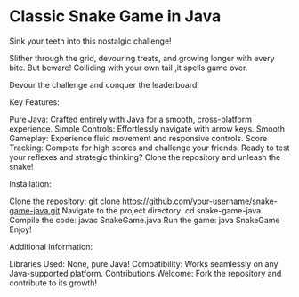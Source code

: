 
# Classic Snake Game in Java

Sink your teeth into this nostalgic challenge!

Slither through the grid, devouring treats, and growing longer with every bite. But beware! Colliding with your own tail ,it spells game over.

Devour the challenge and conquer the leaderboard!

Key Features:

Pure Java: Crafted entirely with Java for a smooth, cross-platform experience.
Simple Controls: Effortlessly navigate with arrow keys.
Smooth Gameplay: Experience fluid movement and responsive controls.
Score Tracking: Compete for high scores and challenge your friends.
Ready to test your reflexes and strategic thinking? Clone the repository and unleash the snake!

Installation:

Clone the repository: git clone https://github.com/your-username/snake-game-java.git
Navigate to the project directory: cd snake-game-java
Compile the code: javac SnakeGame.java
Run the game: java SnakeGame
Enjoy!

Additional Information:

Libraries Used: None, pure Java!
Compatibility: Works seamlessly on any Java-supported platform.
Contributions Welcome: Fork the repository and contribute to its growth!
